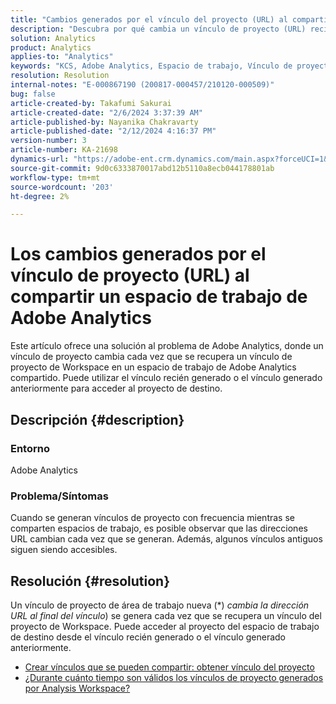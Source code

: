 ```yaml
---
title: "Cambios generados por el vínculo del proyecto (URL) al compartir un espacio de trabajo de Adobe Analytics"
description: "Descubra por qué cambia un vínculo de proyecto (URL) recién generado al compartir un espacio de trabajo de Adobe Analytics. Puede utilizar el vínculo antiguo o el nuevo para acceder."
solution: Analytics
product: Analytics
applies-to: "Analytics"
keywords: "KCS, Adobe Analytics, Espacio de trabajo, Vínculo de proyecto"
resolution: Resolution
internal-notes: "E-000867190 (200817-000457/210120-000509)"
bug: false
article-created-by: Takafumi Sakurai
article-created-date: "2/6/2024 3:37:39 AM"
article-published-by: Nayanika Chakravarty
article-published-date: "2/12/2024 4:16:37 PM"
version-number: 3
article-number: KA-21698
dynamics-url: "https://adobe-ent.crm.dynamics.com/main.aspx?forceUCI=1&pagetype=entityrecord&etn=knowledgearticle&id=a50b240d-a1c4-ee11-9079-6045bd0067ea"
source-git-commit: 9d0c6333870017abd12b5110a8ecb044178801ab
workflow-type: tm+mt
source-wordcount: '203'
ht-degree: 2%

---
```


# Los cambios generados por el vínculo de proyecto (URL) al compartir un espacio de trabajo de Adobe Analytics


Este artículo ofrece una solución al problema de Adobe Analytics, donde un vínculo de proyecto cambia cada vez que se recupera un vínculo de proyecto de Workspace en un espacio de trabajo de Adobe Analytics compartido. Puede utilizar el vínculo recién generado o el vínculo generado anteriormente para acceder al proyecto de destino.

## Descripción {#description}


### Entorno

Adobe Analytics

### Problema/Síntomas

Cuando se generan vínculos de proyecto con frecuencia mientras se comparten espacios de trabajo, es posible observar que las direcciones URL cambian cada vez que se generan. Además, algunos vínculos antiguos siguen siendo accesibles.


## Resolución {#resolution}


Un vínculo de proyecto de área de trabajo nueva (\*) *cambia la dirección URL al final del vínculo*) se genera cada vez que se recupera un vínculo del proyecto de Workspace. Puede acceder al proyecto del espacio de trabajo de destino desde el vínculo recién generado o el vínculo generado anteriormente.

- [Crear vínculos que se pueden compartir: obtener vínculo del proyecto](https://experienceleague.adobe.com/docs/analytics/analyze/analysis-workspace/curate-share/shareable-links.html?lang=es)
- [¿Durante cuánto tiempo son válidos los vínculos de proyecto generados por Analysis Workspace?](https://experienceleague.adobe.com/docs/experience-cloud-kcs/kbarticles/KA-21274.html)


